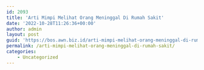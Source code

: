 ```yaml
---
id: 2093
title: 'Arti Mimpi Melihat Orang Meninggal Di Rumah Sakit'
date: '2022-10-28T11:26:36+00:00'
author: admin
layout: post
guid: 'https://bos.awn.biz.id/arti-mimpi-melihat-orang-meninggal-di-rumah-sakit/'
permalink: /arti-mimpi-melihat-orang-meninggal-di-rumah-sakit/
categories:
    - Uncategorized
---
```


